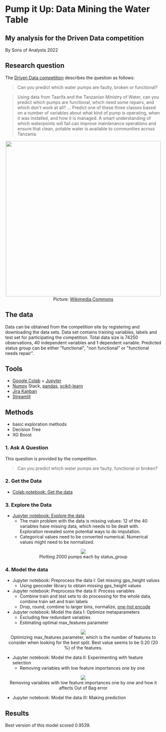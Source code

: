 # Pump it Up: Data Mining the Water Table
## My analysis for the Driven Data competition

By Sons of Analysts 2022

## Research question

The [Driven Data competition](https://www.drivendata.org/competitions/7/pump-it-up-data-mining-the-water-table/) describes the question as follows:

>Can you predict which water pumps are faulty, broken or functional?

>Using data from Taarifa and the Tanzanian Ministry of Water, can you predict which pumps are functional, which need some repairs, and which don't work at all? ... Predict one of these three classes based on a number of variables about what kind of pump is operating, when it was installed, and how it is managed. A smart understanding of which waterpoints will fail can improve maintenance operations and ensure that clean, potable water is available to communities across Tanzania.

<p align="center">
  <img src="https://upload.wikimedia.org/wikipedia/commons/0/04/Flickr_-_usaid.africa_-_Water_pump_provided_by_USAID.jpg" width="500"/><br>
  Picture: <a href="https://commons.wikimedia.org/wiki/File:Flickr_-_usaid.africa_-_Water_pump_provided_by_USAID.jpg">Wikimedia Commons</a>
</p>

## The data

Data can be obtained from the competition site by registering and downloading the data sets. Data set contains training variables, labels and test set for participating the competition. Total data size is 74250 observations, 40 independent variables and 1 dependent variable. Predicted status group can be either "functional", "non functional" or "functional needs repair".

## Tools

* [Google Colab](https://research.google.com/colaboratory/) + [Jupyter](http://jupyter.org/)
* [Numpy](http://www.numpy.org/) Stack, [pandas](http://pandas.pydata.org/), [scikit-learn](http://scikit-learn.org/stable/)
* [Jira Kanban](https://steveogaja.atlassian.net/jira/software/projects/SA/boards/3)
* [Streamlit](https://streamlit.io/)

## Methods

* basic exploration methods
* Decision Tree
* XG Boost

### 1. Ask A Question

This question is provided by the competition.

>Can you predict which water pumps are faulty, functional or broken?

### 2. Get the Data

* [Colab notebook: Get the data](https://github.com/stogaja/Tanzanian-Water-Project/blob/main/TANZANIA_WATER_PROJECT.ipynb)

### 3. Explore the Data

* [Jupyter notebook: Explore the data](pumpitup_explore.ipynb)
  * The main problem with the data is missing values: 12 of the 40 variables have missing data, which needs to be dealt with. Exploration revealed some potential ways to do imputation.
  * Categorical values need to be converted numerical. Numerical values might need to be normalized.
  
<p align="center">
  <img src="status_group_map.png"/><br>
  Plotting 2000 pumps each by status_group
</p>

### 4. Model the data

* Jupyter notebook: Preprocess the data I: Get missing gps_height values
  * Using geocoder library to obtain missing gps_height values
* Jupyter notebook: Preprocess the data II: Process variables
  * Combine train and test sets to do processing for the whole data, combine train set and train labels
  * Drop, round, combine to larger bins, normalize, [one-hot encode](https://www.quora.com/What-is-one-hot-encoding-and-when-is-it-used-in-data-science)
* Jupyter notebook: Model the data I: Optimize metaparameters
  * Excluding few redundant variables
  * Estimating optimal max_features parameter

<p align="center">
  <img src="max_features.png"/><br>
  Optimizing max_features parameter, which is the number of features to consider when looking for the best split. Best value seems to be 0.20 (20 %) of the features.
</p>

* Jupyter notebook: Model the data II: Experimenting with feature selection
  * Removing variables with low feature importances one by one
  
 <p align="center">
  <img src="feature_selection.png"/><br>
  Removing variables with low feature importances one by one and how it affects Out of Bag error
</p>
  
* Jupyter notebook: Model the data III: Making prediction

## Results

Best version of this model scored 0.9539.
